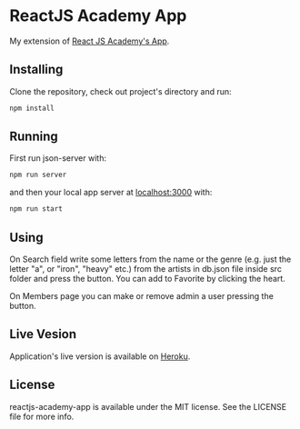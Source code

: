 # ReactJS Academy App

My extension of [React JS Academy's App](https://www.collegelink.gr/blog/academy/react-js-academy-by-collegelink/).

## Installing

Clone the repository, check out project's directory and run:

```sh
npm install
```

## Running

First run json-server with:

```sh
npm run server
```

and then your local app server at [localhost:3000](http://localhost:3000) with:

```sh
npm run start
```

## Using

On Search field write some letters from the name or the genre (e.g. just the letter "a", or "iron", "heavy" etc.) from the artists in db.json file inside src folder and press the button. You can add to Favorite by clicking the heart.

On Members page you can make or remove admin a user pressing the button.

## Live Vesion

Application's live version is available on [Heroku](https://reactjs-academy-app.herokuapp.com/).

## License

reactjs-academy-app is available under the MIT license. See the LICENSE file for more info.
